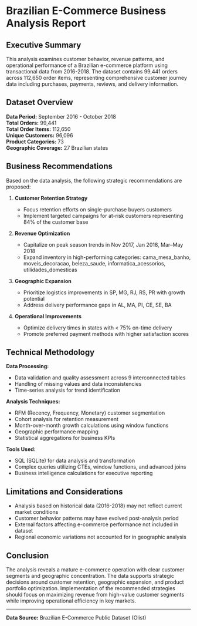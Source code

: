 # Brazilian E-Commerce Business Analysis Report

## Executive Summary

This analysis examines customer behavior, revenue patterns, and operational performance of a Brazilian e-commerce platform using transactional data from 2016-2018. The dataset contains 99,441 orders across 112,650 order items, representing comprehensive customer journey data including purchases, payments, reviews, and delivery information.

## Dataset Overview

**Data Period:** September 2016 - October 2018  
**Total Orders:** 99,441  
**Total Order Items:** 112,650  
**Unique Customers:** 96,096  
**Product Categories:** 73  
**Geographic Coverage:** 27 Brazilian states  


## Business Recommendations

Based on the data analysis, the following strategic recommendations are proposed:

1. **Customer Retention Strategy**
   - Focus retention efforts on single-purchase buyers customers
   - Implement targeted campaigns for at-risk customers representing 84% of the customer base

2. **Revenue Optimization**  
   - Capitalize on peak season trends in Nov 2017, Jan 2018, Mar–May 2018
   - Expand inventory in high-performing categories: cama_mesa_banho, moveis_decoracao, beleza_saude, informatica_acessorios, utilidades_domesticas

3. **Geographic Expansion**
   - Prioritize logistics improvements in SP, MG, RJ, RS, PR with growth potential
   - Address delivery performance gaps in AL, MA, PI, CE, SE, BA

4. **Operational Improvements**
   - Optimize delivery times in states with < 75% on-time delivery
   - Promote preferred payment methods with higher satisfaction scores

## Technical Methodology

**Data Processing:**
- Data validation and quality assessment across 9 interconnected tables
- Handling of missing values and data inconsistencies
- Time-series analysis for trend identification

**Analysis Techniques:**
- RFM (Recency, Frequency, Monetary) customer segmentation
- Cohort analysis for retention measurement  
- Month-over-month growth calculations using window functions
- Geographic performance mapping
- Statistical aggregations for business KPIs

**Tools Used:**
- SQL (SQLite) for data analysis and transformation
- Complex queries utilizing CTEs, window functions, and advanced joins
- Business intelligence calculations for executive reporting

## Limitations and Considerations

- Analysis based on historical data (2016-2018) may not reflect current market conditions
- Customer behavior patterns may have evolved post-analysis period
- External factors affecting e-commerce performance not included in dataset
- Regional economic variations not accounted for in geographic analysis

## Conclusion

The analysis reveals a mature e-commerce operation with clear customer segments and geographic concentration. The data supports strategic decisions around customer retention, geographic expansion, and product portfolio optimization. Implementation of the recommended strategies should focus on maximizing revenue from high-value customer segments while improving operational efficiency in key markets.

---


**Data Source:** Brazilian E-Commerce Public Dataset (Olist)  
